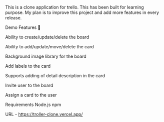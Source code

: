 This is a clone application for trello. This has been built for learning purpose. My plan is to improve this project and add more features in every release.

Demo Features 🤩

Ability to create/update/delete the board

Ability to add/update/move/delete the card

Background image library for the board

Add labels to the card

Supports adding of detail description in the card

Invite user to the board

Assign a card to the user

Requirements Node.js npm

URL - https://troller-clone.vercel.app/
